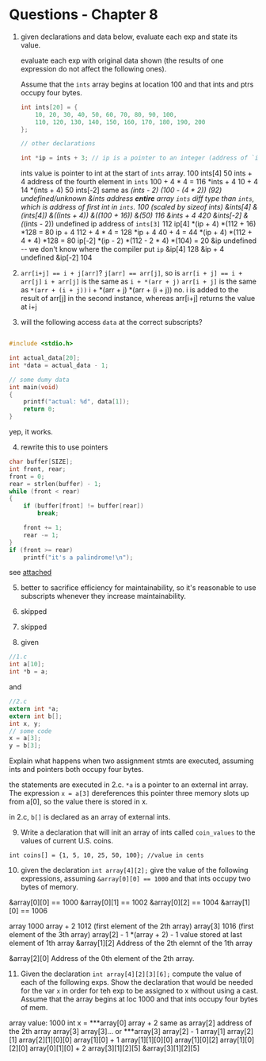 # Questions - Chapter 8

1. given declarations and data below, evaluate each exp and state its value.

    evaluate each exp with original data shown (the results of one expression do not
    affect the following ones).

    Assume that the `ints` array begins at location 100 and that ints and ptrs
    occupy four bytes.

    ```c
    int ints[20] = {
        10, 20, 30, 40, 50, 60, 70, 80, 90, 100,
        110, 120, 130, 140, 150, 160, 170, 180, 190, 200
    };

    // other declarations

    int *ip = ints + 3; // ip is a pointer to an integer (address of `ints[3]`)
    ```
    ints
        value is pointer to int at the start of `ints` array.
        100
    ints[4]
        50
    ints + 4
        address of the fourth element in `ints`
        100 + 4 * 4 = 116
    *ints + 4
        10 + 4
        14
    *(ints + 4)
        50
    ints[-2]
        same as *(ints - 2)
        *(100 - (4 * 2))
        *(92)
        undefined/unknown
    &ints
        address **entire** array `ints`
            diff type than `ints`, which is address of first int in `ints`.
        100 (scaled by sizeof ints)
    &ints[4]
        &(ints[4])
        &(*(ints + 4))
        &(*(100 + 16))
        &(50)
        116
    &ints + 4
        420
    &ints[-2]
        &(*(ints - 2))
        undefined
    ip
        address of `ints[3]`
        112
    ip[4]
        *(ip + 4)
        *(112 + 16)
        *128 = 80
    ip + 4
        112 + 4 * 4 = 128
    *ip + 4
        40 + 4 = 44
    *(ip + 4)
        *(112 + 4 * 4)
        *128 = 80
    ip[-2]
        *(ip - 2)
        *(112 - 2 * 4)
        *(104) = 20
    &ip
        undefined -- we don't know where the compiler put `ip`
    &ip[4]
        128
    &ip + 4
        undefined
    &ip[-2]
        104

2. `arr[i+j] == i + j[arr]`?
    `j[arr] == arr[j]`, so is `arr[i + j] == i + arr[j]`
    `i + arr[j]` is the same as `i + *(arr + j)`
    `arr[i + j]` is the same as `*(arr + (i + j))`
    i + *(arr + j)          *(arr + (i + j))
    no. i is added to the result of arr[j] in the second instance, whereas
    arr[i+j] returns the value at i+j

3. will the following access `data` at the correct subscripts?

```c

#include <stdio.h>

int actual_data[20];
int *data = actual_data - 1;

// some dumy data
int main(void)
{
    printf("actual: %d", data[1]);
    return 0;
}
```

yep, it works.

4. rewrite this to use pointers

```c
char buffer[SIZE];
int front, rear;
front = 0;
rear = strlen(buffer) - 1;
while (front < rear)
{
    if (buffer[front] != buffer[rear])
        break;

    front += 1;
    rear -= 1;
}
if (front >= rear)
    printf("it's a palindrome!\n");
```

see [attached](./buffer/buffer.c)

5. better to sacrifice efficiency for maintainability, so it's reasonable to use
   subscripts whenever they increase maintainability.

6. skipped

7. skipped

8. given

```c
//1.c
int a[10];
int *b = a;
```

and

```c
//2.c
extern int *a;
extern int b[];
int x, y;
// some code
x = a[3];
y = b[3];
```

Explain what happens when two assignment stmts are executed, assuming ints and
pointers both occupy four bytes.

the statements are executed in 2.c. `*a` is a pointer to an external int array.
The expression `x = a[3]` dereferences this pointer three memory slots up from
a[0], so the value there is stored in x.

in 2.c, `b[]` is declared as an array of external ints.

9. Write a declaration that will init an array of ints called `coin_values` to
   the values of current U.S. coins.

`int coins[] = {1, 5, 10, 25, 50, 100}; //value in cents`

10. given the declaration `int array[4][2];` give the value of the following
    expressions, assuming `&array[0][0] == 1000` and that ints occupy two bytes
    of memory.

&array[0][0] == 1000
&array[0][1] == 1002
&array[0][2] == 1004
&array[1][0] == 1006


array
    1000
array + 2
    1012 (first element of the 2th array)
array[3]
    1016 (first element of the 3th array)
array[2] - 1
    *(array + 2) - 1
    value stored at last element of 1th array
&array[1][2]
    Address of the 2th elemnt of the 1th array

&array[2][0]
    Address of the 0th element of the 2th array.

11. Given the declaration
    `int array[4][2][3][6];`
 compute the value of each of the following exps. Show the declaration that would be needed for the var
    `x` in order for teh exp to be assigned to x without using a cast. Assume
    that the array begins at loc 1000 and that ints occupy four bytes of mem.

array
    value: 1000
    int x = ***array[0]
array + 2
    same as array[2]
    address of the 2th array
array[3]
    array[3]...
    or ***array[3]
array[2] - 1
    array[1]
array[2][1]
    array[2][1][0][0]
array[1][0] + 1
    array[1][1][0][0]
array[1][0][2]
    array[1][0][2][0]
array[0][1][0] + 2
array[3][1][2][5]
&array[3][1][2][5]
